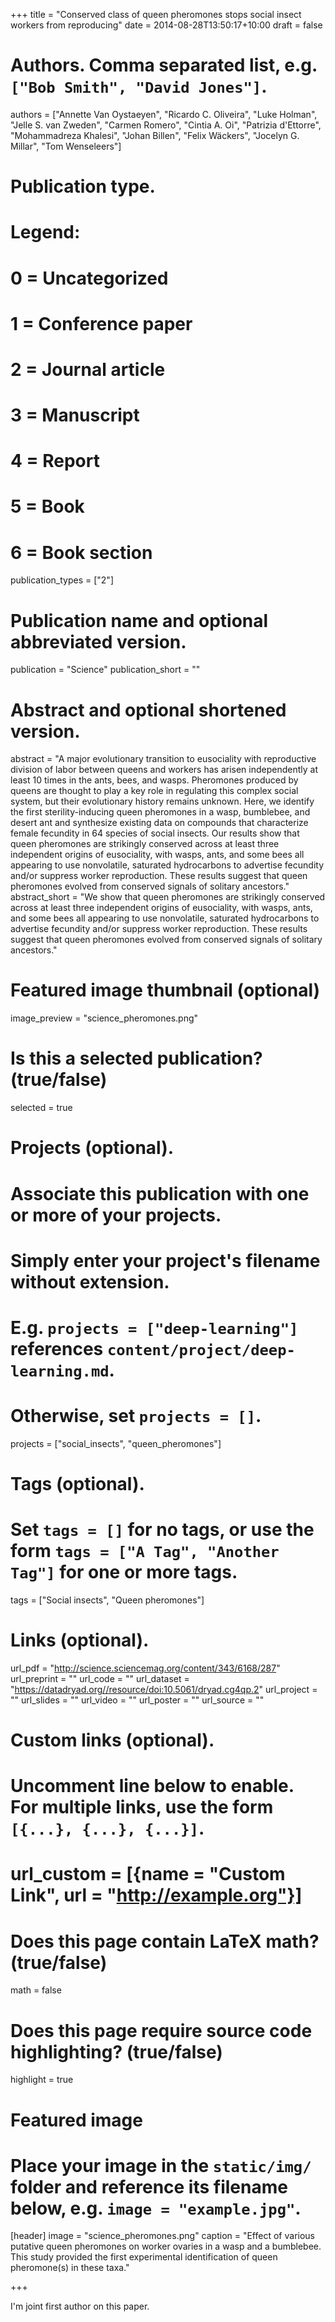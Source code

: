 +++
title = "Conserved class of queen pheromones stops social insect workers from reproducing"
date = 2014-08-28T13:50:17+10:00
draft = false

# Authors. Comma separated list, e.g. `["Bob Smith", "David Jones"]`.
authors = ["Annette Van Oystaeyen", "Ricardo C. Oliveira", "Luke Holman", "Jelle S. van Zweden", "Carmen Romero", "Cintia A. Oi", "Patrizia d'Ettorre", "Mohammadreza Khalesi", "Johan Billen", "Felix Wäckers", "Jocelyn G. Millar", "Tom Wenseleers"]

# Publication type.
# Legend:
# 0 = Uncategorized
# 1 = Conference paper
# 2 = Journal article
# 3 = Manuscript
# 4 = Report
# 5 = Book
# 6 = Book section
publication_types = ["2"]

# Publication name and optional abbreviated version.
publication = "Science"
publication_short = ""

# Abstract and optional shortened version.
abstract = "A major evolutionary transition to eusociality with reproductive division of labor between queens and workers has arisen independently at least 10 times in the ants, bees, and wasps. Pheromones produced by queens are thought to play a key role in regulating this complex social system, but their evolutionary history remains unknown. Here, we identify the first sterility-inducing queen pheromones in a wasp, bumblebee, and desert ant and synthesize existing data on compounds that characterize female fecundity in 64 species of social insects. Our results show that queen pheromones are strikingly conserved across at least three independent origins of eusociality, with wasps, ants, and some bees all appearing to use nonvolatile, saturated hydrocarbons to advertise fecundity and/or suppress worker reproduction. These results suggest that queen pheromones evolved from conserved signals of solitary ancestors."
abstract_short = "We show that queen pheromones are strikingly conserved across at least three independent origins of eusociality, with wasps, ants, and some bees all appearing to use nonvolatile, saturated hydrocarbons to advertise fecundity and/or suppress worker reproduction. These results suggest that queen pheromones evolved from conserved signals of solitary ancestors."

# Featured image thumbnail (optional)
image_preview = "science_pheromones.png"

# Is this a selected publication? (true/false)
selected = true

# Projects (optional).
#   Associate this publication with one or more of your projects.
#   Simply enter your project's filename without extension.
#   E.g. `projects = ["deep-learning"]` references `content/project/deep-learning.md`.
#   Otherwise, set `projects = []`.
projects = ["social_insects", "queen_pheromones"]

# Tags (optional).
#   Set `tags = []` for no tags, or use the form `tags = ["A Tag", "Another Tag"]` for one or more tags.
tags = ["Social insects", "Queen pheromones"]

# Links (optional).
url_pdf = "http://science.sciencemag.org/content/343/6168/287"
url_preprint = ""
url_code = ""
url_dataset = "https://datadryad.org//resource/doi:10.5061/dryad.cg4qp.2"
url_project = ""
url_slides = ""
url_video = ""
url_poster = ""
url_source = ""

# Custom links (optional).
#   Uncomment line below to enable. For multiple links, use the form `[{...}, {...}, {...}]`.
# url_custom = [{name = "Custom Link", url = "http://example.org"}]

# Does this page contain LaTeX math? (true/false)
math = false

# Does this page require source code highlighting? (true/false)
highlight = true

# Featured image
# Place your image in the `static/img/` folder and reference its filename below, e.g. `image = "example.jpg"`.
[header]
image = "science_pheromones.png"
caption = "Effect of various putative queen pheromones on worker ovaries in a wasp and a bumblebee. This study provided the first experimental identification of queen pheromone(s) in these taxa."

+++

I'm joint first author on this paper. 
